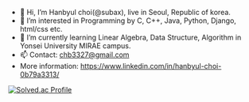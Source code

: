 - 👋 Hi, I’m Hanbyul choi(@subax), live in Seoul, Republic of korea.
- 👀 I’m interested in Programming by C, C++, Java, Python, Django, html/css etc.
- 🌱 I’m currently learning Linear Algebra, Data Structure, Algorithm in Yonsei University MIRAE campus.
- 📫 Contact: chb3327@gmail.com
- More information: https://www.linkedin.com/in/hanbyul-choi-0b79a3313/

<!---
Subax/Subax is a ✨ special ✨ repository because its `README.md` (this file) appears on your GitHub profile.
You can click the Preview link to take a look at your changes.
--->

[![Solved.ac Profile](http://mazassumnida.wtf/api/v2/generate_badge?boj=chb3327)](https://solved.ac/chb3327/)
